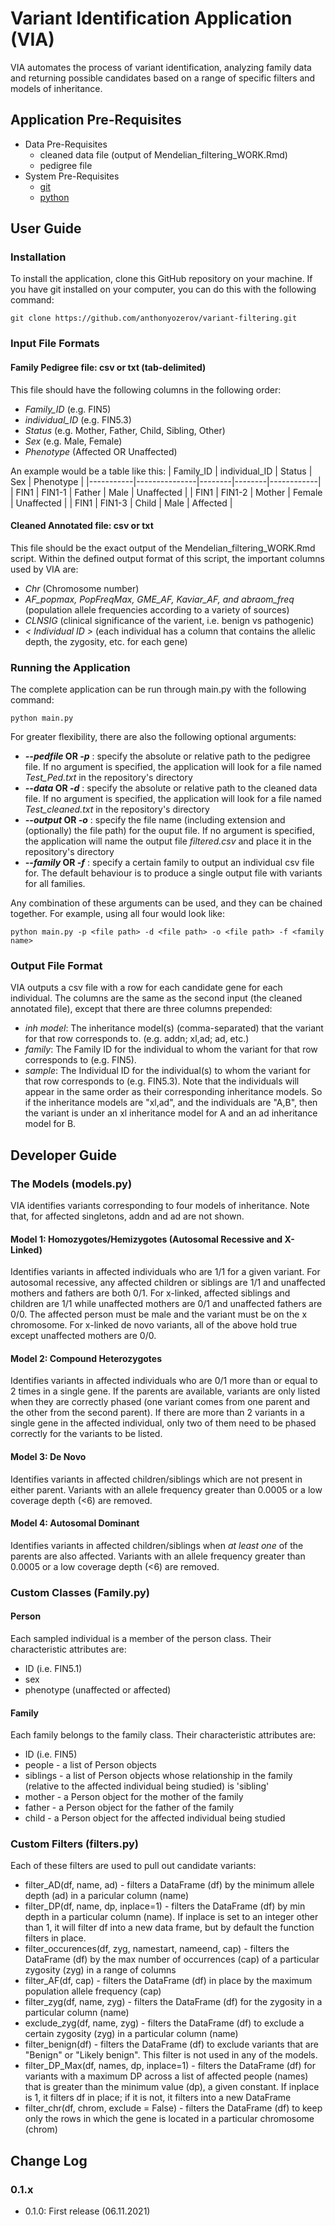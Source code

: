 # Variant Identification Application (VIA)

VIA automates the process of variant identification, analyzing family data and returning possible candidates based on a range of specific filters and models of inheritance.

## Application Pre-Requisites
- Data Pre-Requisites
  - cleaned data file (output of Mendelian_filtering_WORK.Rmd)
  - pedigree file
- System Pre-Requisites
  - [git](https://git-scm.com/downloads)
  - [python](https://www.python.org/)

## User Guide

### Installation

To install the application, clone this GitHub repository on your machine. If you have git installed on your computer, you can do this with the following command:

```
git clone https://github.com/anthonyozerov/variant-filtering.git
```
### Input File Formats

#### Family Pedigree file: csv or txt (tab-delimited)

This file should have the following columns in the following order:

- *Family_ID* (e.g. FIN5)
- *individual_ID* (e.g. FIN5.3)
- *Status* (e.g. Mother, Father, Child, Sibling, Other)
- *Sex* (e.g. Male, Female)
- *Phenotype* (Affected OR Unaffected)

An example would be a table like this:
| Family_ID | individual_ID | Status | Sex    | Phenotype  |
|-----------|---------------|--------|--------|------------|
| FIN1      | FIN1-1        | Father | Male   | Unaffected |
| FIN1      | FIN1-2        | Mother | Female | Unaffected |
| FIN1      | FIN1-3        | Child  | Male   | Affected   |

#### Cleaned Annotated file: csv or txt

This file should be the exact output of the Mendelian_filtering_WORK.Rmd script. Within the defined output format of this script, the important columns used by VIA are:

- *Chr* (Chromosome number)
- *AF_popmax, PopFreqMax, GME_AF, Kaviar_AF, and abraom_freq* (population allele frequencies according to a variety of sources)
- *CLNSIG* (clinical significance of the varient, i.e. benign vs pathogenic)
- *< Individual ID >* (each individual has a column that contains the allelic depth, the zygosity, etc. for each gene)

### Running the Application

The complete application can be run through main.py with the following command:

```
python main.py
```

For greater flexibility, there are also the following optional arguments:
- **_--pedfile_ OR _-p_** : specify the absolute or relative path to the pedigree file. If no argument is specified, the application will look for a file named _Test_Ped.txt_ in the repository's directory
- **_--data_  OR _-d_** : specify the absolute or relative path to the cleaned data file. If no argument is specified, the application will look for a file named _Test_cleaned.txt_ in the repository's directory
- **_--output_ OR _-o_** : specify the file name (including extension and (optionally) the file path) for the ouput file. If no argument is specified, the application will name the output file _filtered.csv_ and place it in the repository's directory
- **_--family_ OR _-f_** : specify a certain family to output an individual csv file for. The default behaviour is to produce a single output file with variants for all families.

Any combination of these arguments can be used, and they can be chained together. For example, using all four would look like:

```
python main.py -p <file path> -d <file path> -o <file path> -f <family name>
```

### Output File Format
  
VIA outputs a csv file with a row for each candidate gene for each individual. The columns are the same as the second input (the cleaned annotated file), except that there are three columns prepended:
  
- *inh model*: The inheritance model(s) (comma-separated) that the variant for that row corresponds to. (e.g. addn; xl,ad; ad, etc.)
- *family*: The Family ID for the individual to whom the variant for that row corresponds to (e.g. FIN5).
- *sample*: The Individual ID for the individual(s) to whom the variant for that row corresponds to (e.g. FIN5.3). Note that the individuals will appear in the same order as their corresponding inheritance models. So if the inheritance models are "xl,ad", and the individuals are "A,B", then the variant is under an xl inheritance model for A and an ad inheritance model for B.

## Developer Guide

### The Models (models.py)

VIA identifies variants corresponding to four models of inheritance. Note that, for affected singletons, addn and ad are not shown.

#### Model 1: Homozygotes/Hemizygotes (Autosomal Recessive and X-Linked)

Identifies variants in affected individuals who are 1/1 for a given variant. For autosomal recessive, any affected children or siblings are 1/1 and unaffected mothers and fathers are both 0/1. For x-linked, affected siblings and children are 1/1 while unaffected mothers are 0/1 and unaffected fathers are 0/0. The affected person must be male and the variant must be on the x chromosome. For x-linked de novo variants, all of the above hold true except unaffected mothers are 0/0.

#### Model 2: Compound Heterozygotes

Identifies variants in affected individuals who are 0/1 more than or equal to 2 times in a single gene. If the parents are available, variants are only listed when they are correctly phased (one variant comes from one parent and the other from the second parent). If there are more than 2 variants in a single gene in the affected individual, only two of them need to be phased correctly for the variants to be listed.

#### Model 3: De Novo

Identifies variants in affected children/siblings which are not present in either parent. Variants with an allele frequency greater than 0.0005 or a low coverage depth (<6) are removed.

#### Model 4: Autosomal Dominant

Identifies variants in affected children/siblings when _at least one_ of the parents are also affected. Variants with an allele frequency greater than 0.0005 or a low coverage depth (<6) are removed.

### Custom Classes (Family.py)

#### Person

Each sampled individual is a member of the person class. Their characteristic attributes are:
- ID (i.e. FIN5.1)
- sex
- phenotype (unaffected or affected)

#### Family

Each family belongs to the family class. Their characteristic attributes are:
- ID (i.e. FIN5)
- people - a list of Person objects 
- siblings - a list of Person objects whose relationship in the family (relative to the affected individual being studied) is 'sibling'
- mother - a Person object for the mother of the family
- father - a Person object for the father of the family
- child - a Person object for the affected individual being studied

### Custom Filters (filters.py)

Each of these filters are used to pull out candidate variants:
- filter_AD(df, name, ad) - filters a DataFrame (df) by the minimum allele depth (ad) in a paricular column (name)
- filter_DP(df, name, dp, inplace=1) - filters the DataFrame (df) by min depth in a particular column (name). If inplace is set to an integer other than 1, it will filter df into a new data frame, but by default the function filters in place.
- filter_occurences(df, zyg, namestart, nameend, cap) - filters the DataFrame (df) by the max number of occurrences (cap) of a particular zygosity (zyg) in a range of columns
- filter_AF(df, cap) - filters the DataFrame (df) in place by the maximum population allele frequency (cap)
- filter_zyg(df, name, zyg) - filters the DataFrame (df) for the zygosity in a particular column (name)
- exclude_zyg(df, name, zyg) - filters the DataFrame (df) to exclude a certain zygosity (zyg) in a particular column (name)
- filter_benign(df) - filters the DataFrame (df) to exclude variants that are "Benign" or "Likely benign". This filter is not used in any of the models.
- filter_DP_Max(df, names, dp, inplace=1) - filters the DataFrame (df) for variants with a maximum DP across a list of affected people (names) that is greater than the minimum value (dp), a given constant. If inplace is 1, it filters df in place; if it is not, it filters into a new DataFrame
- filter_chr(df, chrom, exclude = False) - filters the DataFrame (df) to keep only the rows in which the gene is located in a particular chromosome (chrom)

## Change Log

### 0.1.x
- 0.1.0: First release (06.11.2021)
